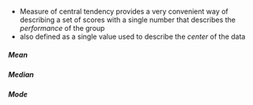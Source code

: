 - Measure of central tendency provides a very convenient way of describing a set of scores with a single number that describes the *performance* of the group
- also defined as a single value used to describe the *center* of the data
##### Mean
##### Median
##### Mode
